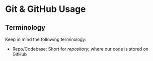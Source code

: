 # Git & GitHub Usage

## Terminology
Keep in mind the following terminology:
- Repo/Codebase: Short for *repository*; where our code is stored on GitHub
